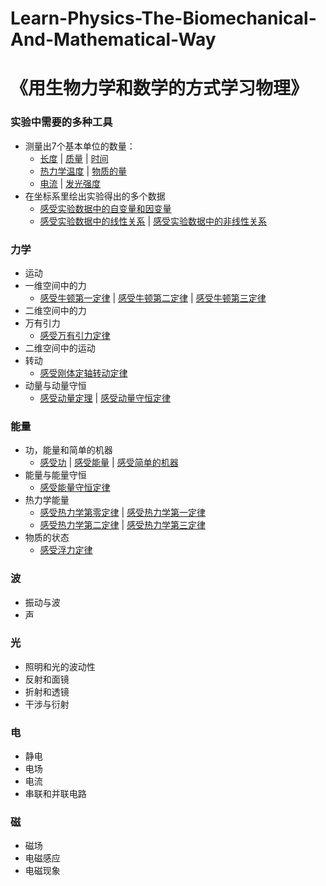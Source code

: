 # Learn-Physics-The-Biomechanical-And-Mathematical-Way
# 《用生物力学和数学的方式学习物理》

### 实验中需要的多种工具

- 测量出7个基本单位的数量：
	- [长度](/chapters/实验中需要的多种工具/测量出7个基本单位的数量/长度.md) | [质量](/chapters/实验中需要的多种工具/测量出7个基本单位的数量/质量.md) | [时间](/chapters/实验中需要的多种工具/测量出7个基本单位的数量/时间.md)
	- [热力学温度](/chapters/实验中需要的多种工具/测量出7个基本单位的数量/热力学温度.md) |                                                                                                                                                                                                                                                                         [物质的量](/chapters/实验中需要的多种工具/测量出7个基本单位的数量/物质的量.md)
	- [电流](/chapters/实验中需要的多种工具/测量出7个基本单位的数量/电流.md) | [发光强度](/chapters/实验中需要的多种工具/测量出7个基本单位的数量/发光强度.md)
- 在坐标系里绘出实验得出的多个数据
	- [感受实验数据中的自变量和因变量](/chapters/实验中需要的多种工具/在坐标系里绘出实验得出的多个数据/感受实验数据中的自变量和因变量.md)
	- [感受实验数据中的线性关系](/chapters/实验中需要的多种工具/在坐标系里绘出实验得出的多个数据/感受实验数据中的线性关系.md) | [感受实验数据中的非线性关系](/chapters/实验中需要的多种工具/在坐标系里绘出实验得出的多个数据/感受实验数据中的非线性关系.md)
 
### 力学

- 运动
- 一维空间中的力
	- [感受牛顿第一定律](/chapters/力学/一维空间中的力/感受牛顿第一定律.md) | [感受牛顿第二定律](/chapters/力学/一维空间中的力/感受牛顿第二定律.md) | [感受牛顿第三定律](/chapters/力学/一维空间中的力/感受牛顿第三定律.md)
- 二维空间中的力
- 万有引力
	- [感受万有引力定律](/chapters/力学/万有引力/感受万有引力定律.md)
- 二维空间中的运动
- 转动
	- [感受刚体定轴转动定律](/chapters/力学/转动/感受刚体定轴转动定律.md)
- 动量与动量守恒
	- [感受动量定理](/chapters/力学/动量与动量守恒/感受动量定理.md) | [感受动量守恒定律](/chapters/力学/动量与动量守恒/感受动量守恒定律.md)

### 能量

- 功，能量和简单的机器
	- [感受功](/chapters/能量/功，能量和简单的机器/感受功.md) | [感受能量](/chapters/能量/功，能量和简单的机器/感受能量.md) | [感受简单的机器](/chapters/能量/功，能量和简单的机器/感受简单的机器.md)
- 能量与能量守恒
	- [感受能量守恒定律](/chapters/能量/能量与能量守恒/感受能量守恒定律.md)
- 热力学能量
	- [感受热力学第零定律](/chapters/能量/热力学能量/感受热力学第零定律.md) | [感受热力学第一定律](/chapters/能量/热力学能量/感受热力学第一定律.md)
	- [感受热力学第二定律](/chapters/能量/热力学能量/感受热力学第二定律.md) | [感受热力学第三定律](/chapters/能量/热力学能量/感受热力学第三定律.md)
- 物质的状态
	- [感受浮力定律](/chapters/能量/物质的状态/感受浮力定律.md)

### 波 

- 振动与波
- 声

### 光

- 照明和光的波动性
- 反射和面镜
- 折射和透镜
- 干涉与衍射
  
### 电

- 静电
- 电场
- 电流
- 串联和并联电路

### 磁

- 磁场
- 电磁感应
- 电磁现象
